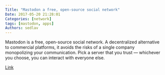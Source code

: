 ```yaml
---
Title: "Mastodon a free, open-source social network"
Date: 2017-05-20 21:28:01
Categories: [network]
tags: [mastodon, apps]
Authors: sedlav
---
```


Mastodon is a free, open-source social network. A decentralized alternative to commercial platforms, it avoids the risks of a single company monopolizing your communication. Pick a server that you trust — whichever you choose, you can interact with everyone else.

[Link](https://mastodon.social/about)
